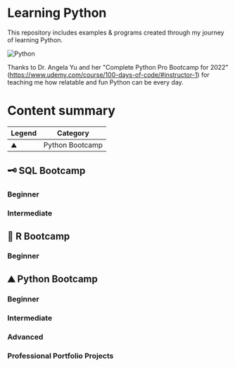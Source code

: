 # Learning Python
This repository includes examples & programs created through my journey of learning Python. 

![Python](https://user-images.githubusercontent.com/60666188/151873619-9d53260c-0b8f-4366-a802-5ac314b61489.png)


Thanks to Dr. Angela Yu and her "Complete Python Pro Bootcamp for 2022" (https://www.udemy.com/course/100-days-of-code/#instructor-1) for teaching me how relatable and fun Python can be every day.

# Content summary

| Legend | Category |  
|--------|----------|  
| :mountain: | Python Bootcamp |  

  ## :old_key: SQL Bootcamp
  ### Beginner
  ### Intermediate

  ## :art: R Bootcamp
  ### Beginner
  
  ## :mountain: Python Bootcamp
  ### Beginner
  ### Intermediate
  ### Advanced
  ### Professional Portfolio Projects
